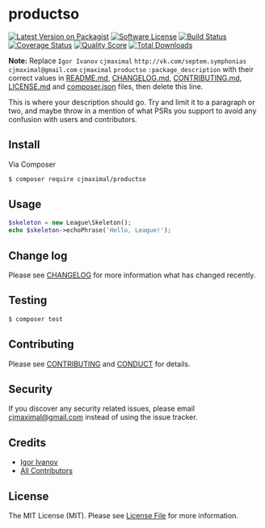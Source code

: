 # productso

[![Latest Version on Packagist][ico-version]][link-packagist]
[![Software License][ico-license]](LICENSE.md)
[![Build Status][ico-travis]][link-travis]
[![Coverage Status][ico-scrutinizer]][link-scrutinizer]
[![Quality Score][ico-code-quality]][link-code-quality]
[![Total Downloads][ico-downloads]][link-downloads]

**Note:** Replace ```Igor Ivanov``` ```cjmaximal``` ```http://vk.com/septem.symphonias``` ```cjmaximal@gmail.com``` ```cjmaximal``` ```productso``` ```:package_description``` with their correct values in [README.md](README.md), [CHANGELOG.md](CHANGELOG.md), [CONTRIBUTING.md](CONTRIBUTING.md), [LICENSE.md](LICENSE.md) and [composer.json](composer.json) files, then delete this line.

This is where your description should go. Try and limit it to a paragraph or two, and maybe throw in a mention of what
PSRs you support to avoid any confusion with users and contributors.

## Install

Via Composer

``` bash
$ composer require cjmaximal/productso
```

## Usage

``` php
$skeleton = new League\Skeleton();
echo $skeleton->echoPhrase('Hello, League!');
```

## Change log

Please see [CHANGELOG](CHANGELOG.md) for more information what has changed recently.

## Testing

``` bash
$ composer test
```

## Contributing

Please see [CONTRIBUTING](CONTRIBUTING.md) and [CONDUCT](CONDUCT.md) for details.

## Security

If you discover any security related issues, please email cjmaximal@gmail.com instead of using the issue tracker.

## Credits

- [Igor Ivanov][link-author]
- [All Contributors][link-contributors]

## License

The MIT License (MIT). Please see [License File](LICENSE.md) for more information.

[ico-version]: https://img.shields.io/packagist/v/cjmaximal/productso.svg?style=flat-square
[ico-license]: https://img.shields.io/badge/license-MIT-brightgreen.svg?style=flat-square
[ico-travis]: https://img.shields.io/travis/cjmaximal/productso/master.svg?style=flat-square
[ico-scrutinizer]: https://img.shields.io/scrutinizer/coverage/g/cjmaximal/productso.svg?style=flat-square
[ico-code-quality]: https://img.shields.io/scrutinizer/g/cjmaximal/productso.svg?style=flat-square
[ico-downloads]: https://img.shields.io/packagist/dt/cjmaximal/productso.svg?style=flat-square

[link-packagist]: https://packagist.org/packages/cjmaximal/productso
[link-travis]: https://travis-ci.org/cjmaximal/productso
[link-scrutinizer]: https://scrutinizer-ci.com/g/cjmaximal/productso/code-structure
[link-code-quality]: https://scrutinizer-ci.com/g/cjmaximal/productso
[link-downloads]: https://packagist.org/packages/cjmaximal/productso
[link-author]: https://github.com/cjmaximal
[link-contributors]: ../../contributors
